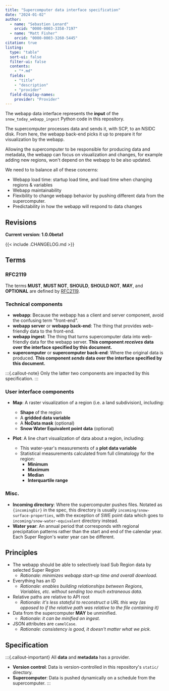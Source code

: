 ```yaml
---
title: "Supercomputer data interface specification"
date: "2024-01-02"
author:
  - name: "Sebastien Lenard"
    orcid: "0000-0003-3358-7197"
  - name: "Matt Fisher"
    orcid: "0000-0003-3260-5445"
citation: true
listing:
  type: "table"
  sort-ui: false
  filter-ui: false
  contents:
    - "*.md"
  fields:
    - "title"
    - "description"
    - "provider"
  field-display-names:
    provider: "Provider"
---
```


The webapp data interface represents the **input** of the `snow_today_webapp_ingest`
Python code in this repository.

The supercomputer processes data and sends it, with SCP, to an NSIDC disk. From here,
the webapp back-end picks it up to prepare it for visualization by the webapp.

Allowing the supercomputer to be responsible for producing data and metadata, the webapp
can focus on visualization and changes, for example adding new regions, won't depend on
the webapp to be also updated.

We need to to balance all of these concerns:

- Webapp load time: startup load time, and load time when changing regions & variables
- Webapp maintainability
- Flexibility to change webapp behavior by pushing different data from the
  supercomputer.
- Predictability in how the webapp will respond to data changes


## Revisions

**Current version: 1.0.0beta1**

{{< include .CHANGELOG.md >}}


## Terms

### RFC2119

The terms **MUST**, **MUST NOT**, **SHOULD**, **SHOULD NOT**, **MAY**, and **OPTIONAL**
are defined by [RFC2119](https://www.ietf.org/rfc/rfc2119.txt).


### Technical components

* **webapp**: Because the webapp has a client and server component, avoid the confusing
  term "front-end".
* **webapp server** or **webapp back-end**: The thing that provides web-friendly data to
  the front-end.
* **webapp ingest**: The thing that turns supercomputer data into web-friendly data for
  the webapp server. **This component _receives_ data over the interface specified by this
  document.**
* **supercomputer** or **supercomputer back-end**: Where the original data is produced.
  **This component _sends_ data over the interface specified by this document.**

:::{.callout-note}
Only the latter two components are impacted by this specification.
:::


### User interface components

* **Map**: A raster visualization of a region (i.e. a land subdivision), including:
    * **Shape** of the region
    * A **gridded data variable**
    * A **NoData mask** (optional)
    * **Snow Water Equivalent point data** (optional)

* **Plot**: A line chart visualization of data about a region, including:
    * This water-year's measurements of a **plot data variable**
    * Statistical measurements calculated from full climatology for the region:
        * **Minimum**
        * **Maximum**
        * **Median**
        * **Interquartile range**


### Misc.

* **Incoming directory**: Where the supercomputer pushes files. Notated as
  `{incomingDir}` in the spec, this directory is usually
  `incoming/snow-surface-properties`, with the exception of SWE point data which goes to
  `incoming/snow-water-equivalent` directory instead.
* **Water year**: An annual period that corresponds with regional precipitation patterns
  rather than the start and end of the calendar year. Each Super Region's water year can
  be different.


## Principles

- The webapp should be able to selectively load Sub Region data by selected Super Region
    - _Rationale: minimizes webapp start-up time and overall download._
- Everything has an ID
    - _Rationale: enables building relationships between Regions, Variables, etc.
      without sending too much extraneous data._
- Relative paths are relative to API root
    - _Rationale: it's less stateful to reconstruct a URL this way (as opposed to if the
      relative path was relative to the file containing it)_
- Data from the supercomputer **MAY** be unminified.
    - _Rationale: it can be minified on ingest._
- JSON attributes are `camelCase`.
    - _Rationale: consistency is good, it doesn't matter what we pick._


## Specification

:::{.callout-important}
All **data** and **metadata** has a provider.

* **Version control**: Data is version-controlled in this repository's `static/`
  directory.
* **Supercomputer**: Data is pushed dynamically on a schedule from the supercomputer.
:::

